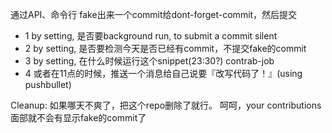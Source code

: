 通过API、命令行 fake出来一个commit给dont-forget-commit，然后提交

- 1 by setting, 是否要background run, to submit a commit silent
- 2 by setting, 是否要检测今天是否已经有commit，不提交fake的commit
- 3 by setting, 在什么时候运行这个snippet(23:30?) contrab-job
- 4 或者在11点的时候，推送一个消息给自己说要『改写代码了！』(using pushbullet)

Cleanup:
如果哪天不爽了，把这个repo删除了就行。 呵呵，your contributions 面部就不会有显示fake的commit了